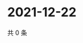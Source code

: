 # 2021-12-22

共 0 条

<!-- BEGIN WEIBO -->
<!-- 最后更新时间 Wed Dec 22 2021 15:14:23 GMT+0800 (China Standard Time) -->

<!-- END WEIBO -->
